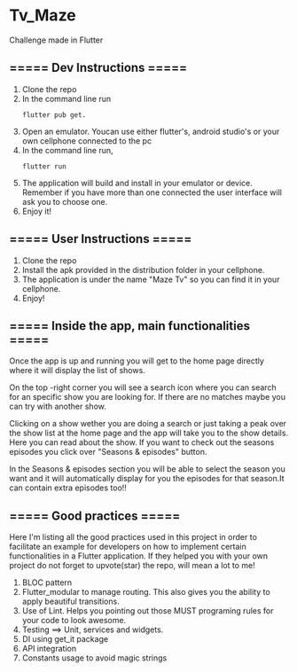 # Tv_Maze
Challenge made in Flutter

## ===== Dev Instructions =====

1. Clone the repo
2. In the command line run
     ```
     flutter pub get.
     ```
3. Open an emulator. Youcan use either flutter's, android studio's or your own cellphone connected to the pc
4. In the command line run, 
    ```
    flutter run
    ```
5. The application will build and install in your emulator or device. Remember if you have more than one connected the user interface will ask you to choose one.
6. Enjoy it!

## ===== User Instructions =====

1. Clone the repo
2. Install the apk provided in the distribution folder in your cellphone.
3. The application is under the name "Maze Tv" so you can find it in your cellphone.
4. Enjoy!

## ===== Inside the app, main functionalities =====

Once the app is up and running you will get to the home page directly where it will display the list of shows.
 
On the top -right corner you will see a search icon where you can search for an specific show you are looking for. If there are no matches maybe you can try with another show.

Clicking on a show wether you are doing a search or just taking a peak over the show list at the home page and the app will take you to the show details. Here you can read about the show. If you want to check out the seasons episodes you click over "Seasons & episodes" button.

In the Seasons & episodes section you will be able to select the season you want and it will automatically display for you the episodes for that season.It can contain extra episodes too!!

## ===== Good practices =====
Here I'm listing all the good practices used in this project in order to facilitate an example for developers on how to implement certain functionalities in a Flutter application. If they helped you with your own project do not forget to upvote(star) the repo, will mean a lot to me!  

1. BLOC pattern
2. Flutter_modular to manage routing. This also gives you the ability to apply beautiful transitions.
3. Use of Lint. Helps you pointing out those MUST programing rules for your code to look awesome. 
4. Testing ==> Unit, services and widgets.
5. DI using get_it package
6. API integration
7. Constants usage to avoid magic strings